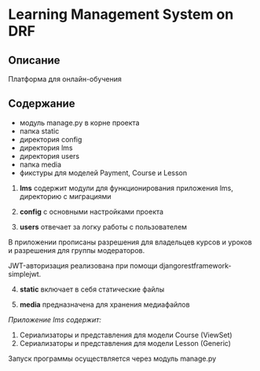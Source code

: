 # Learning Management System on DRF

## Описание

Платформа для онлайн-обучения

## Содержание

* модуль manage.py в корне проекта
* папка static
* директория config
* директория lms
* директория users
* папка media
* фикстуры для моделей Payment, Course и Lesson

1. **lms** содержит модули для функционирования приложения lms, директорию с миграциями

2. **config** с основными настройками проекта

3. **users** отвечает за логку работы с пользователем

В приложении прописаны разрешения для владельцев курсов и уроков и разрешения для группы модераторов.

JWT-авторизация реализована при помощи djangorestframework-simplejwt.

4. **static** включает в себя статические файлы

5. **media** предназначена для хранения медиафайлов


*Приложение lms содержит:*
1. Сериализаторы и представления для модели Course (ViewSet)
2. Сериализаторы и представления для модели Lesson (Generic)


Запуск программы осуществляется через модуль manage.py